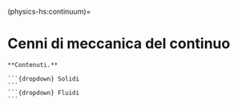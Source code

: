 (physics-hs:continuum)=
# Cenni di meccanica del continuo



````{only} html
**Contenuti.**

```{dropdown} Solidi
```
```{dropdown} Fluidi
```

````

